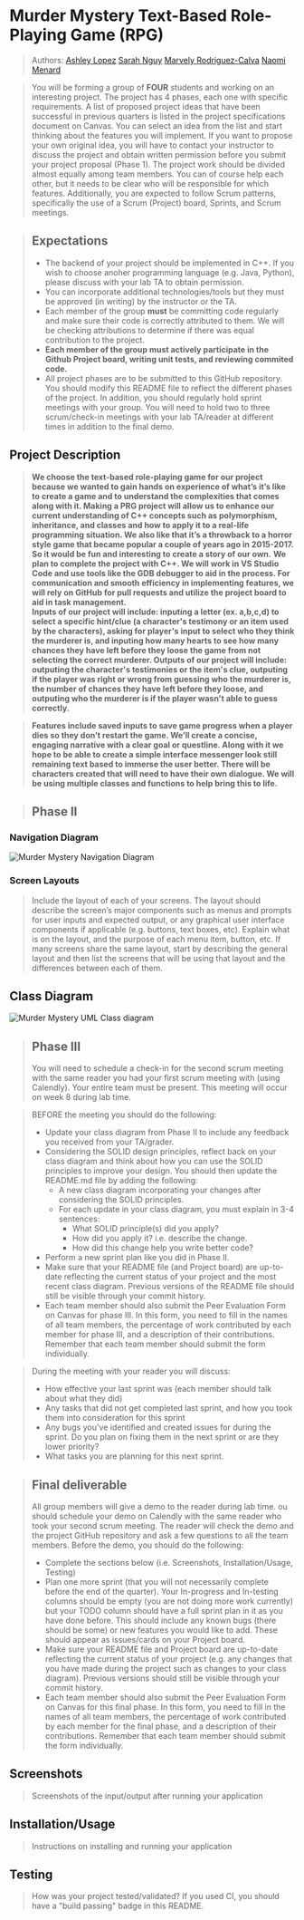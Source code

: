 # Murder Mystery Text-Based Role-Playing Game (RPG)
 
 > Authors: [Ashley Lopez](https://github.com/alope808) [Sarah Nguy](https://github.com/2803sn) [Marvely Rodriguez-Calva](https://github.com/MarvRoo) [Naomi Menard](https://github.com/naomimenard)

 > You will be forming a group of **FOUR** students and working on an interesting project. The project has 4 phases, each one with specific requirements. A list of proposed project ideas that have been successful in previous quarters is listed in the project specifications document on Canvas. You can select an idea from the list and start thinking about the features you will implement. If you want to propose your own original idea, you will have to contact your instructor to discuss the project and obtain written permission before you submit your project proposal (Phase 1). The project work should be divided almost equally among team members. You can of course help each other, but it needs to be clear who will be responsible for which features. Additionally, you are expected to follow Scrum patterns, specifically the use of a Scrum (Project) board, Sprints, and Scrum meetings.

 > ## Expectations
 > * The backend of your project should be implemented in C++. If you wish to choose anoher programming language (e.g. Java, Python), please discuss with your lab TA to obtain permission.
 > * You can incorporate additional technologies/tools but they must be approved (in writing) by the instructor or the TA.
 > * Each member of the group **must** be committing code regularly and make sure their code is correctly attributed to them. We will be checking attributions to determine if there was equal contribution to the project.
 > * **Each member of the group must actively participate in the Github Project board, writing unit tests, and reviewing commited code.**
> * All project phases are to be submitted to this GitHub repository. You should modify this README file to reflect the different phases of the project. In addition, you should regularly hold sprint meetings with your group. You will need to hold two to three scrum/check-in meetings with your lab TA/reader at different times in addition to the final demo.

## Project Description
 > **We choose the text-based role-playing game for our project because we wanted to gain hands on experience of what’s it’s like to create a game and to understand the complexities that comes along with it. Making a PRG project will allow us to enhance our current understanding of C++ concepts such as polymorphism, inheritance, and classes and how to apply it to a real-life programming situation. We also like that it’s a throwback to a horror style game that became popular a couple of years ago in 2015-2017. So it would be fun and interesting to create a story of our own.**
 > **We plan to complete the project with C++. We will work in VS Studio Code and use tools like the GDB debugger to aid in the process. For communication and smooth efficiency in implementing features, we will rely on GitHub for pull requests and utilize the project board to aid in task management.**  
> **Inputs of our project will include: inputing a letter (ex. a,b,c,d)  to  select a specific hint/clue (a character's testimony or an item used by the characters), asking for player's input to select who they think the murderer is, and inputing how many hearts to see how many chances they have left before they loose the game from not selecting the correct murderer. Outputs of our project will include: outputing the character's testimonies or the item's clue, outputing if the player was right or wrong from guessing who the murderer is, the number of chances they have left before they loose, and outputing who the murderer is if the player wasn't able to guess correctly.**

> **Features include saved inputs to save game progress when a player dies so they don’t restart the game. We’ll create a concise, engaging narrative with a clear goal or questline. Along with it we hope to be able to create a simple interface messenger look still remaining text based to immerse the user better. There will be characters created that will need to have their own dialogue. We will be using multiple classes and functions to help bring this to life.**
 

 > ## Phase II
> 
### Navigation Diagram
![Murder Mystery Navigation Diagram](https://github.com/user-attachments/assets/2a1255e9-ff58-4eb1-b2ad-f77d90cef110)



### Screen Layouts
> Include the layout of each of your screens. The layout should describe the screen’s major components such as menus and prompts for user inputs and expected output, or any graphical user interface components if applicable (e.g. buttons, text boxes, etc). Explain what is on the layout, and the purpose of each menu item, button, etc. If many screens share the same layout, start by describing the general layout and then list the screens that will be using that layout and the differences between each of them.

## Class Diagram
![Murder Mystery UML Class diagram](https://github.com/user-attachments/assets/c468d84c-2d05-4538-985b-521f732c746c)


 
 > ## Phase III
 > You will need to schedule a check-in for the second scrum meeting with the same reader you had your first scrum meeting with (using Calendly). Your entire team must be present. This meeting will occur on week 8 during lab time.
 
 > BEFORE the meeting you should do the following:
 > * Update your class diagram from Phase II to include any feedback you received from your TA/grader.
 > * Considering the SOLID design principles, reflect back on your class diagram and think about how you can use the SOLID principles to improve your design. You should then update the README.md file by adding the following:
 >   * A new class diagram incorporating your changes after considering the SOLID principles.
 >   * For each update in your class diagram, you must explain in 3-4 sentences:
 >     * What SOLID principle(s) did you apply?
 >     * How did you apply it? i.e. describe the change.
 >     * How did this change help you write better code?
 > * Perform a new sprint plan like you did in Phase II.
 > * Make sure that your README file (and Project board) are up-to-date reflecting the current status of your project and the most recent class diagram. Previous versions of the README file should still be visible through your commit history.
>  * Each team member should also submit the Peer Evaluation Form on Canvas for phase III. In this form, you need to fill in the names of all team members, the percentage of work contributed by each member for phase III, and a description of their contributions. Remember that each team member should submit the form individually.
 
> During the meeting with your reader you will discuss: 
 > * How effective your last sprint was (each member should talk about what they did)
 > * Any tasks that did not get completed last sprint, and how you took them into consideration for this sprint
 > * Any bugs you've identified and created issues for during the sprint. Do you plan on fixing them in the next sprint or are they lower priority?
 > * What tasks you are planning for this next sprint.

 
 > ## Final deliverable
 > All group members will give a demo to the reader during lab time. ou should schedule your demo on Calendly with the same reader who took your second scrum meeting. The reader will check the demo and the project GitHub repository and ask a few questions to all the team members. 
 > Before the demo, you should do the following:
 > * Complete the sections below (i.e. Screenshots, Installation/Usage, Testing)
 > * Plan one more sprint (that you will not necessarily complete before the end of the quarter). Your In-progress and In-testing columns should be empty (you are not doing more work currently) but your TODO column should have a full sprint plan in it as you have done before. This should include any known bugs (there should be some) or new features you would like to add. These should appear as issues/cards on your Project board.
 > * Make sure your README file and Project board are up-to-date reflecting the current status of your project (e.g. any changes that you have made during the project such as changes to your class diagram). Previous versions should still be visible through your commit history.
>  * Each team member should also submit the Peer Evaluation Form on Canvas for this final phase. In this form, you need to fill in the names of all team members, the percentage of work contributed by each member for the final phase, and a description of their contributions. Remember that each team member should submit the form individually.
 
 ## Screenshots
 > Screenshots of the input/output after running your application
 ## Installation/Usage
 > Instructions on installing and running your application
 ## Testing
 > How was your project tested/validated? If you used CI, you should have a "build passing" badge in this README.
 
